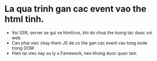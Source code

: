 # La qua trinh gan cac event vao the html tinh.

- Voi SSR, server se gui ve html/css, khi do chua the tuong tac duoc voi web.
- Can phai viec chay them JS de co the gan cac event vao tung node trong DOM
- Hien tai viec nay xu ly o Famework, nen khong duoc quan tam
